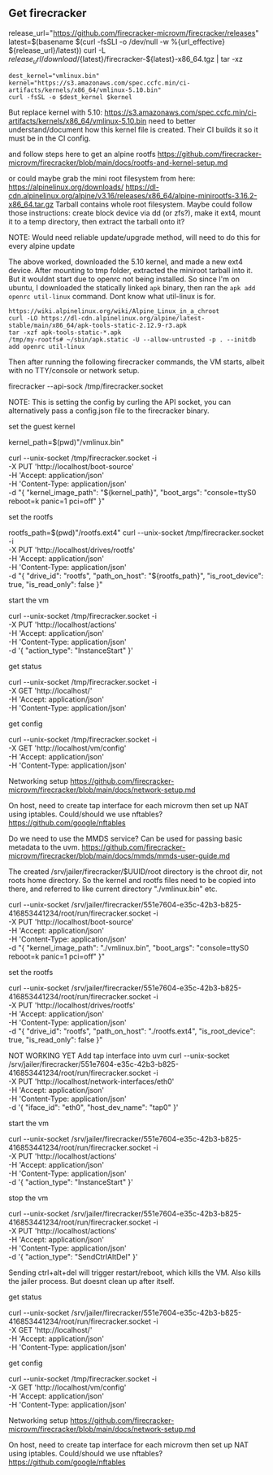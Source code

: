 ## Get firecracker
release_url="https://github.com/firecracker-microvm/firecracker/releases"
latest=$(basename $(curl -fsSLI -o /dev/null -w  %{url_effective} ${release_url}/latest))
curl -L ${release_url}/download/${latest}/firecracker-${latest}-x86_64.tgz | tar -xz





```
dest_kernel="vmlinux.bin"
kernel="https://s3.amazonaws.com/spec.ccfc.min/ci-artifacts/kernels/x86_64/vmlinux-5.10.bin"
curl -fsSL -o $dest_kernel $kernel
```

But replace kernel with 5.10:
https://s3.amazonaws.com/spec.ccfc.min/ci-artifacts/kernels/x86_64/vmlinux-5.10.bin
need to better understand/document how this kernel file is created. Their CI builds it so it must be in the CI config.

and follow steps here to get an alpine rootfs
https://github.com/firecracker-microvm/firecracker/blob/main/docs/rootfs-and-kernel-setup.md

or could maybe grab the mini root filesystem from here: https://alpinelinux.org/downloads/
https://dl-cdn.alpinelinux.org/alpine/v3.16/releases/x86_64/alpine-minirootfs-3.16.2-x86_64.tar.gz
Tarball contains whole root filesystem. Maybe could follow those instructions: create block device via dd (or zfs?), make it ext4, mount it to a temp directory, then extract the tarball onto it?

NOTE: Would need reliable update/upgrade method, will need to do this for every alpine update


The above worked, downloaded the 5.10 kernel, and made a new ext4 device. After mounting to tmp folder, extracted the miniroot tarball into it. But it wouldnt start due to openrc not being installed. So since I'm on ubuntu, I downloaded the statically linked `apk` binary, then ran the `apk add openrc util-linux` command. Dont know what util-linux is for.

```
https://wiki.alpinelinux.org/wiki/Alpine_Linux_in_a_chroot
curl -LO https://dl-cdn.alpinelinux.org/alpine/latest-stable/main/x86_64/apk-tools-static-2.12.9-r3.apk
tar -xzf apk-tools-static-*.apk
/tmp/my-rootfs# ~/sbin/apk.static -U --allow-untrusted -p . --initdb add openrc util-linux
```

Then after running the following firecracker commands, the VM starts, albeit with no TTY/console or network setup.

firecracker --api-sock /tmp/firecracker.socket

NOTE: This is setting the config by curling the API socket, you can alternatively pass a config.json file to the firecracker binary.

set the guest kernel

kernel_path=$(pwd)"/vmlinux.bin"

curl --unix-socket /tmp/firecracker.socket -i \
  -X PUT 'http://localhost/boot-source'   \
  -H 'Accept: application/json'           \
  -H 'Content-Type: application/json'     \
  -d "{
        \"kernel_image_path\": \"${kernel_path}\",
        \"boot_args\": \"console=ttyS0 reboot=k panic=1 pci=off\"
   }"

set the rootfs

rootfs_path=$(pwd)"/rootfs.ext4"
curl --unix-socket /tmp/firecracker.socket -i \
  -X PUT 'http://localhost/drives/rootfs' \
  -H 'Accept: application/json'           \
  -H 'Content-Type: application/json'     \
  -d "{
        \"drive_id\": \"rootfs\",
        \"path_on_host\": \"${rootfs_path}\",
        \"is_root_device\": true,
        \"is_read_only\": false
   }"

start the vm

curl --unix-socket /tmp/firecracker.socket -i \
  -X PUT 'http://localhost/actions'       \
  -H  'Accept: application/json'          \
  -H  'Content-Type: application/json'    \
  -d '{
      "action_type": "InstanceStart"
   }'

get status

curl --unix-socket /tmp/firecracker.socket -i \
  -X GET 'http://localhost/'       \
  -H  'Accept: application/json'          \
  -H  'Content-Type: application/json'    

get config

curl --unix-socket /tmp/firecracker.socket -i \
  -X GET 'http://localhost/vm/config' \
  -H  'Accept: application/json' \
  -H  'Content-Type: application/json'


Networking setup
https://github.com/firecracker-microvm/firecracker/blob/main/docs/network-setup.md

On host, need to create tap interface for each microvm then set up NAT using iptables. Could/should we use nftables?
https://github.com/google/nftables


Do we need to use the MMDS service? Can be used for passing basic metadata to the uvm.
https://github.com/firecracker-microvm/firecracker/blob/main/docs/mmds/mmds-user-guide.md







The created /srv/jailer/firecracker/$UUID/root directory is the chroot dir, not roots home directory. So the kernel and rootfs files need to be copied into there, and referred to like current directory "./vmlinux.bin" etc.

curl --unix-socket /srv/jailer/firecracker/551e7604-e35c-42b3-b825-416853441234/root/run/firecracker.socket -i \
  -X PUT 'http://localhost/boot-source'   \
  -H 'Accept: application/json'           \
  -H 'Content-Type: application/json'     \
  -d "{
        \"kernel_image_path\": \"./vmlinux.bin\",
        \"boot_args\": \"console=ttyS0 reboot=k panic=1 pci=off\"
   }"

set the rootfs

curl --unix-socket /srv/jailer/firecracker/551e7604-e35c-42b3-b825-416853441234/root/run/firecracker.socket -i \
  -X PUT 'http://localhost/drives/rootfs' \
  -H 'Accept: application/json'           \
  -H 'Content-Type: application/json'     \
  -d "{
        \"drive_id\": \"rootfs\",
        \"path_on_host\": \"./rootfs.ext4\",
        \"is_root_device\": true,
        \"is_read_only\": false
   }"

NOT WORKING YET
Add tap interface into uvm
curl --unix-socket /srv/jailer/firecracker/551e7604-e35c-42b3-b825-416853441234/root/run/firecracker.socket -i \
  -X PUT 'http://localhost/network-interfaces/eth0' \
  -H 'Accept: application/json' \
  -H 'Content-Type: application/json' \
  -d '{
      "iface_id": "eth0",
      "host_dev_name": "tap0"
    }'

start the vm

curl --unix-socket /srv/jailer/firecracker/551e7604-e35c-42b3-b825-416853441234/root/run/firecracker.socket -i \
  -X PUT 'http://localhost/actions'       \
  -H  'Accept: application/json'          \
  -H  'Content-Type: application/json'    \
  -d '{
      "action_type": "InstanceStart"
   }'

stop the vm

curl --unix-socket /srv/jailer/firecracker/551e7604-e35c-42b3-b825-416853441234/root/run/firecracker.socket -i \
  -X PUT 'http://localhost/actions'       \
  -H  'Accept: application/json'          \
  -H  'Content-Type: application/json'    \
  -d '{
      "action_type": "SendCtrlAltDel"
   }'

Sending ctrl+alt+del will trigger restart/reboot, which kills the VM. Also kills the jailer process. But doesnt clean up after itself.

get status

curl --unix-socket /srv/jailer/firecracker/551e7604-e35c-42b3-b825-416853441234/root/run/firecracker.socket -i \
  -X GET 'http://localhost/'       \
  -H  'Accept: application/json'          \
  -H  'Content-Type: application/json'    

get config

curl --unix-socket /tmp/firecracker.socket -i \
  -X GET 'http://localhost/vm/config' \
  -H  'Accept: application/json' \
  -H  'Content-Type: application/json'


Networking setup
https://github.com/firecracker-microvm/firecracker/blob/main/docs/network-setup.md

On host, need to create tap interface for each microvm then set up NAT using iptables. Could/should we use nftables?
https://github.com/google/nftables
